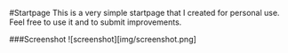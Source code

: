 #Startpage
This is a very simple startpage that I created for personal use.
Feel free to use it and to submit improvements.

###Screenshot
![screenshot][img/screenshot.png]